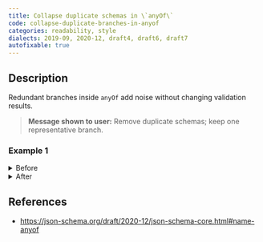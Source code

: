 ```yaml
---
title: Collapse duplicate schemas in \`anyOf\`
code: collapse-duplicate-branches-in-anyof
categories: readability, style
dialects: 2019-09, 2020-12, draft4, draft6, draft7
autofixable: true
---
```


## Description
Redundant branches inside `anyOf` add noise without changing validation results.

> **Message shown to user:**
> Remove duplicate schemas; keep one representative branch.

### Example 1
<details><summary>Before</summary>
```json
{
  "$schema": "https://json-schema.org/draft/2020-12/schema",
  "anyOf": [
    {
      "type": "integer"
    },
    {
      "type": "integer"
    },
    {
      "type": "string"
    }
  ]
}
```
</details>

<details><summary>After</summary>
```json
{
  "$schema": "https://json-schema.org/draft/2020-12/schema",
  "anyOf": [
    {
      "type": "integer"
    },
    {
      "type": "string"
    }
  ]
}
```
</details>

## References
* <https://json-schema.org/draft/2020-12/json-schema-core.html#name-anyof>
